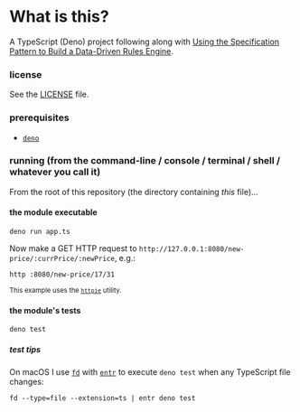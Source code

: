 # What is this?

A TypeScript (Deno) project following along with [Using the Specification
Pattern to Build a Data-Driven Rules Engine].

### license

See the [LICENSE] file.

### prerequisites

- [`deno`]

### running (from the command-line / console / terminal / shell / whatever you call it)

From the root of this repository (the directory containing _this_ file)...

#### the module executable

```shell
deno run app.ts
```

Now make a GET HTTP request to `http://127.0.0.1:8080/new-price/:currPrice/:newPrice`, e.g.:

```
http :8080/new-price/17/31
```

<small>This example uses the [`httpie`] utility.</small>

#### the module's tests

```shell
deno test
```

##### test tips

On macOS I use [`fd`] with [`entr`] to execute `deno test` when any
TypeScript file changes:

```
fd --type=file --extension=ts | entr deno test
```

[Using the Specification Pattern to Build a Data-Driven Rules Engine]: https://blog.jonblankenship.com/2019/10/04/using-the-specification-pattern-to-build-a-data-driven-rules-engine/
[LICENSE]: ./LICENSE
[`deno`]: https://deno.land
[`httpie`]: https://httpie.org/
[`fd`]: https://github.com/sharkdp/fd
[`entr`]: https://github.com/clibs/entr
